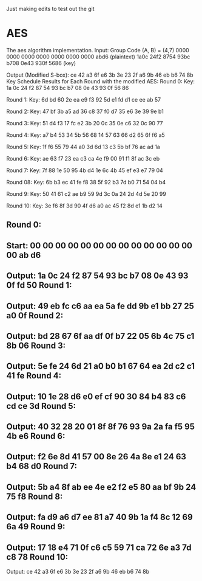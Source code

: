 Just making edits to test out the git

# AES
The aes algorithm implementation.
Input:
Group Code  (A, B) = (4,7)
0000 0000 0000 0000 0000 0000 0000 abd6 (plaintext)
1a0c 24f2 8754 93bc b708 0e43 930f 5686 (key)


Output (Modified S-box):
ce 42 a3 6f e6 3b 3e 23 2f a6 9b 46 eb b6 74 8b
Key Schedule Results for Each Round with the modified AES:
Round 0: 
Key: 1a 0c 24 f2 87 54 93 bc b7 08 0e 43 93 0f 56 86

Round 1: 
Key: 6d bd 60 2e ea e9 f3 92 5d e1 fd d1 ce ee ab 57

Round 2: 
Key: 47 bf 3b a5 ad 36 c8 37 f0 d7 35 e6 3e 39 9e b1

Round 3: 
Key: 51 d4 f3 17 fc e2 3b 20 0c 35 0e c6 32 0c 90 77 

Round 4: 
Key: a7 b4 53 34 5b 56 68 14 57 63 66 d2 65 6f f6 a5

Round 5: 
Key: 1f f6 55 79 44 a0 3d 6d 13 c3 5b bf 76 ac ad 1a

Round 6: 
Key: ae 63 f7 23 ea c3 ca 4e f9 00 91 f1 8f ac 3c eb

Round 7: 
Key: 7f 88 1e 50 95 4b d4 1e 6c 4b 45 ef e3 e7 79 04

Round 08: 
Key: 6b b3 ec 41 fe f8 38 5f 92 b3 7d b0 71 54 04 b4 

Round 9: 
Key: 50 41 61 c2 ae b9 59 9d 3c 0a 24 2d 4d 5e 20 99

Round 10: 
Key: 3e f6 8f 3d 90 4f d6 a0 ac 45 f2 8d e1 1b d2 14




Round 0: 
-----
Start: 
00 00 00 00 00 00 00 00 00 00 00 00 00 00 ab d6
----
Output: 1a 0c 24 f2 87 54 93 bc b7 08 0e 43 93 0f fd 50
Round 1: 
----
Output: 49 eb fc c6 aa ea 5a fe dd 9b e1 bb 27 25 a0 0f
Round 2: 
----
Output: bd 28 67 6f aa df 0f b7 22 05 6b 4c 75 c1 8b 06
Round 3: 
----
Output: 5e fe 24 6d 21 a0 b0 b1 67 64 ea 2d c2 c1 41 fe
Round 4: 
----
Output: 10 1e 28 d6 e0 ef cf 90 30 84 b4 83 c6 cd ce 3d
Round 5: 
----
Output: 40 32 28 20 01 8f 8f 76 93 9a 2a fa f5 95 4b e6 
Round 6: 
----
Output: f2 6e 8d 41 57 00 8e 26 4a 8e e1 24 63 b4 68 d0
Round 7: 
----
Output: 5b a4 8f ab ee 4e e2 f2 e5 80 aa bf 9b 24 75 f8
Round 8: 
----
Output: fa d9 a6 d7 ee 81 a7 40 9b 1a f4 8c 12 69 6a 49
Round 9: 
----
Output: 17 18 e4 71 0f c6 c5 59 71 ca 72 6e a3 7d c8 78
Round 10: 
----
Output: ce 42 a3 6f e6 3b 3e 23 2f a6 9b 46 eb b6 74 8b


